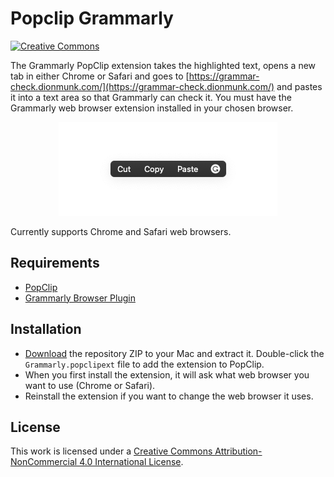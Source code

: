 # Popclip Grammarly

[![Creative Commons](https://flat.badgen.net/badge/license/CC-BY-NC-4.0/orange)](https://creativecommons.org/licenses/by-nc/4.0/)

The Grammarly PopClip extension takes the highlighted text, opens a new tab in either Chrome or Safari and goes to [https://grammar-check.dionmunk.com/](https://grammar-check.dionmunk.com/) and pastes it into a text area so that Grammarly can check it. You must have the Grammarly web browser extension installed in your chosen browser.

<p align="center">
  <img src="https://github.com/dionmunk/popclip-grammarly/blob/master/screenshot.png">
</p>

Currently supports Chrome and Safari web browsers.

## Requirements

- [PopClip](https://pilotmoon.com/popclip/)
- [Grammarly Browser Plugin](https://app.grammarly.com/apps)

## Installation

- [Download](https://github.com/dionmunk/popclip-grammarly/archive/master.zip) the repository ZIP to your Mac and extract it. Double-click the `Grammarly.popclipext` file to add the extension to PopClip.
- When you first install the extension, it will ask what web browser you want to use (Chrome or Safari).
- Reinstall the extension if you want to change the web browser it uses.


## License

This work is licensed under a [Creative Commons Attribution-NonCommercial 4.0 International License](https://creativecommons.org/licenses/by-nc/4.0/).
